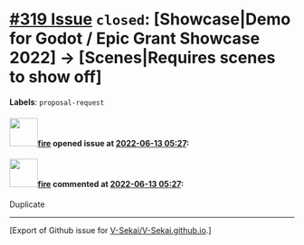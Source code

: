 # [\#319 Issue](https://github.com/V-Sekai/V-Sekai.github.io/issues/319) `closed`: [Showcase|Demo for Godot / Epic Grant Showcase 2022] -> [Scenes|Requires scenes to show off]
**Labels**: `proposal-request`


#### <img src="https://avatars.githubusercontent.com/u/32321?u=c2e06a3d2b49a467aa907e54aa259516440267cc&v=4" width="50">[fire](https://github.com/fire) opened issue at [2022-06-13 05:27](https://github.com/V-Sekai/V-Sekai.github.io/issues/319):



#### <img src="https://avatars.githubusercontent.com/u/32321?u=c2e06a3d2b49a467aa907e54aa259516440267cc&v=4" width="50">[fire](https://github.com/fire) commented at [2022-06-13 05:27](https://github.com/V-Sekai/V-Sekai.github.io/issues/319#issuecomment-1153497857):

Duplicate


-------------------------------------------------------------------------------



[Export of Github issue for [V-Sekai/V-Sekai.github.io](https://github.com/V-Sekai/V-Sekai.github.io).]
